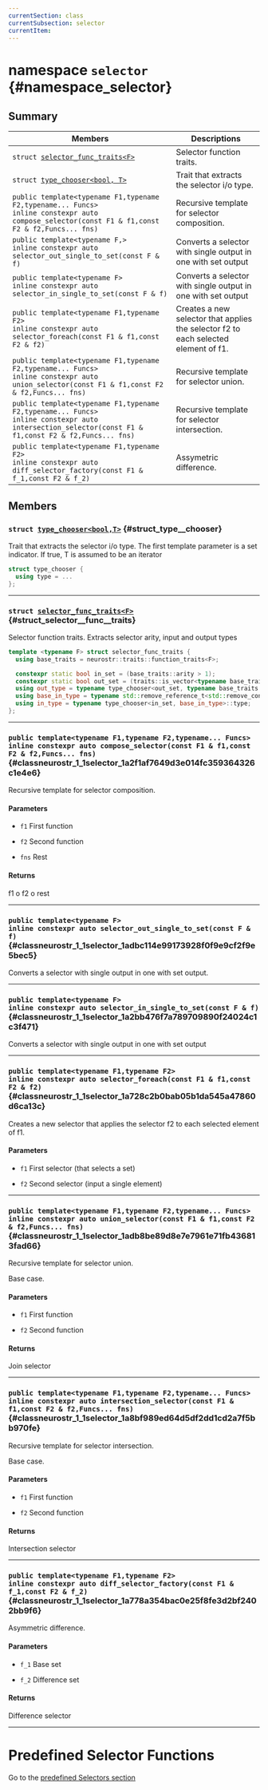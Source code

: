 ```yaml
---
currentSection: class
currentSubsection: selector
currentItem:
---
```

# namespace `selector` {#namespace_selector}

## Summary

 Members                        | Descriptions                                
--------------------------------|---------------------------------------------
`struct `[``selector_func_traits<F>``](#struct_selector__func__traits)        | Selector function traits.
`struct `[``type_chooser<bool, T>``](#struct_type__chooser)        | Trait that extracts the selector i/o type.
`public template<typename F1,typename F2,typename... Funcs>`  <br/>`inline constexpr auto compose_selector(const F1 & f1,const F2 & f2,Funcs... fns)` | Recursive template for selector composition.
`public template<typename F,>`  <br/>`inline constexpr auto selector_out_single_to_set(const F & f)` | Converts a selector with single output in one with set output
`public template<typename F>`  <br/>`inline constexpr auto selector_in_single_to_set(const F & f)` | Converts a selector with single output in one with set output
`public template<typename F1,typename F2>`  <br/>`inline constexpr auto selector_foreach(const F1 & f1,const F2 & f2)` | Creates a new selector that applies the selector f2 to each selected element of f1.
`public template<typename F1,typename F2,typename... Funcs>`  <br/>`inline constexpr auto union_selector(const F1 & f1,const F2 & f2,Funcs... fns)` | Recursive template for selector union.
`public template<typename F1,typename F2,typename... Funcs>`  <br/>`inline constexpr auto intersection_selector(const F1 & f1,const F2 & f2,Funcs... fns)` | Recursive template for selector intersection.
`public template<typename F1,typename F2>`  <br/>`inline constexpr auto diff_selector_factory(const F1 & f_1,const F2 & f_2)` | Assymetric difference.

## Members

### `struct `[``type_chooser<bool,T>``](#struct_type__chooser) {#struct_type__chooser}

Trait that extracts the selector i/o type. The first template parameter is a set indicator. If true, T is assumed to be an iterator

```cpp
struct type_chooser {
  using type = ...
};
```

---

### `struct `[``selector_func_traits<F>``](#struct_selector__func__traits) {#struct_selector__func__traits}

Selector function traits. Extracts selector arity, input and output types

```cpp
template <typename F> struct selector_func_traits {
  using base_traits = neurostr::traits::function_traits<F>;

  constexpr static bool in_set = (base_traits::arity > 1);
  constexpr static bool out_set = (traits::is_vector<typename base_traits::result_type>::value);
  using out_type = typename type_chooser<out_set, typename base_traits::result_type>::type;
  using base_in_type = typename std::remove_reference_t<std::remove_const_t<typename base_traits::template arg<0>>>;
  using in_type = typename type_chooser<in_set, base_in_type>::type;
};
```

---

### `public template<typename F1,typename F2,typename... Funcs>`  <br/>`inline constexpr auto compose_selector(const F1 & f1,const F2 & f2,Funcs... fns)` {#classneurostr_1_1selector_1a2f1af7649d3e014fc359364326c1e4e6}

Recursive template for selector composition.

#### Parameters
* `f1` First function


* `f2` Second function


* `fns` Rest


#### Returns
f1 o f2 o rest

---

### `public template<typename F>`  <br/>`inline constexpr auto selector_out_single_to_set(const F & f)` {#classneurostr_1_1selector_1adbc114e99173928f0f9e9cf2f9e5bec5}

Converts a selector with single output in one with set output.


---

### `public template<typename F>`  <br/>`inline constexpr auto selector_in_single_to_set(const F & f)` {#classneurostr_1_1selector_1a2bb476f7a789709890f24024c1c3f471}

Converts a selector with single output in one with set output

---

### `public template<typename F1,typename F2>`  <br/>`inline constexpr auto selector_foreach(const F1 & f1,const F2 & f2)` {#classneurostr_1_1selector_1a728c2b0bab05b1da545a47860d6ca13c}

Creates a new selector that applies the selector f2 to each selected element of f1.

#### Parameters
* `f1` First selector (that selects a set)


* `f2` Second selector (input a single element)

---

### `public template<typename F1,typename F2,typename... Funcs>`  <br/>`inline constexpr auto union_selector(const F1 & f1,const F2 & f2,Funcs... fns)` {#classneurostr_1_1selector_1adb8be89d8e7e7961e71fb436813fad66}

Recursive template for selector union.

Base case.
#### Parameters
* `f1` First function


* `f2` Second function

#### Returns
Join selector

---

### `public template<typename F1,typename F2,typename... Funcs>`  <br/>`inline constexpr auto intersection_selector(const F1 & f1,const F2 & f2,Funcs... fns)` {#classneurostr_1_1selector_1a8bf989ed64d5df2dd1cd2a7f5bb970fe}

Recursive template for selector intersection.

Base case.
#### Parameters
* `f1` First function


* `f2` Second function

#### Returns
Intersection selector

---

### `public template<typename F1,typename F2>`  <br/>`inline constexpr auto diff_selector_factory(const F1 & f_1,const F2 & f_2)` {#classneurostr_1_1selector_1a778a354bac0e25f8fe3d2bf2402bb9f6}

Asymmetric difference.

#### Parameters
* `f_1` Base set


* `f_2` Difference set

#### Returns
Difference selector


---

# Predefined Selector Functions

Go to the [predefined Selectors section](../selectors/predefined.html)

